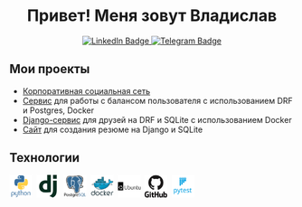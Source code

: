 <div id="header" align="center">
  <h1>Привет! Меня зовут Владислав</h1>
</div>
<div id="badges" align="center">
  <a href="https://www.linkedin.com/in/borrrv">
    <img src="https://img.shields.io/badge/LinkedIn-blue?style=for-the-badge&logo=linkedin&logoColor=white" alt="LinkedIn Badge"/>
  </a>
  <a href="https://t.me/borrrv">
    <img src="https://img.shields.io/badge/Telegram-blue?logo=telegram&logoColor=white&style=for-the-badge" alt="Telegram Badge"/>
  </a>
</div>
  
<h2>Мои проекты</h2> 

- [Корпоративная социальная сеть](https://corporate-life.ru/)
- [Сервис](https://github.com/borrrv/balance) для работы с балансом пользователя с использованием DRF и Postgres, Docker
- [Django-сервис](https://github.com/borrrv/friends_service) для друзей на DRF и SQLite с использованием Docker
- [Сайт](https://github.com/borrrv/resumes) для создания резюме на Django и SQLite

<h2>Технологии</h2>
<div>
  <img src="https://github.com/devicons/devicon/blob/master/icons/python/python-original-wordmark.svg" title="Python" alt="Python" width="40" height="40"/>&nbsp;
  <img src="https://github.com/devicons/devicon/blob/master/icons/django/django-plain.svg" title="Django" alt="Django" width="40" height="40"/>&nbsp;
  <img src="https://github.com/devicons/devicon/blob/master/icons/postgresql/postgresql-original-wordmark.svg" title="Postgresql" alt="Postgresql" width="40" height="40"/>&nbsp;
  <img src="https://github.com/devicons/devicon/blob/master/icons/docker/docker-original-wordmark.svg" title="Docker" alt="Docker" width="40" height="40"/>&nbsp;
  <img src="https://github.com/devicons/devicon/blob/master/icons/ubuntu/ubuntu-plain-wordmark.svg" title="Ubuntu" alt="Ubuntu" width="40" height="40"/>&nbsp;
  <img src="https://github.com/devicons/devicon/blob/master/icons/github/github-original-wordmark.svg" title="Github" alt="Github" width="40" height="40"/>&nbsp;
  <img src="https://github.com/devicons/devicon/blob/master/icons/pytest/pytest-plain-wordmark.svg" title="Pytest" alt="Pytest" width="40" height="40"/>&nbsp;
</div>

